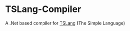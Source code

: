 # TSLang-Compiler
A .Net based compiler for [TSLang](https://github.com/aligrudi/tsvm) (The Simple Language)
